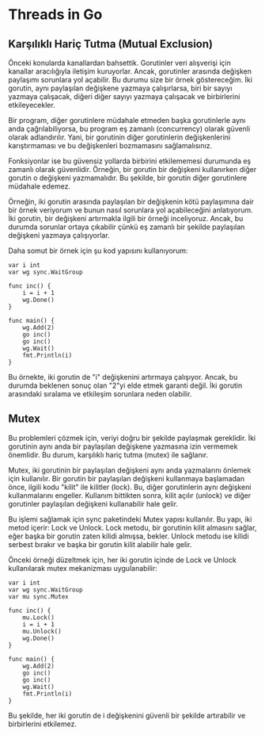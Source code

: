 # Threads in Go

## Karşılıklı Hariç Tutma (Mutual Exclusion)

Önceki konularda kanallardan bahsettik. Gorutinler veri alışverişi için kanallar aracılığıyla iletişim kuruyorlar. Ancak, gorutinler arasında değişken paylaşımı sorunlara yol açabilir. Bu durumu size bir örnek göstereceğim. İki gorutin, aynı paylaşılan değişkene yazmaya çalışırlarsa, biri bir sayıyı yazmaya çalışacak, diğeri diğer sayıyı yazmaya çalışacak ve birbirlerini etkileyecekler.

Bir program, diğer gorutinlere müdahale etmeden başka gorutinlerle aynı anda çağrılabiliyorsa, bu program eş zamanlı (concurrency) olarak güvenli olarak adlandırılır. Yani, bir gorutinin diğer gorutinlerin değişkenlerini karıştırmaması ve bu değişkenleri bozmamasını sağlamalısınız.

Fonksiyonlar ise bu güvensiz yollarda birbirini etkilememesi durumunda eş zamanlı olarak güvenlidir. Örneğin, bir gorutin bir değişkeni kullanırken diğer gorutin o değişkeni yazmamalıdır. Bu şekilde, bir gorutin diğer gorutinlere müdahale edemez.

Örneğin, iki gorutin arasında paylaşılan bir değişkenin kötü paylaşımına dair bir örnek veriyorum ve bunun nasıl sorunlara yol açabileceğini anlatıyorum. İki gorutin, bir değişkeni artırmakla ilgili bir örneği inceliyoruz. Ancak, bu durumda sorunlar ortaya çıkabilir çünkü eş zamanlı bir şekilde paylaşılan değişkeni yazmaya çalışıyorlar.

Daha somut bir örnek için şu kod yapısını kullanıyorum:

```
var i int
var wg sync.WaitGroup

func inc() {
    i = i + 1
    wg.Done()
}

func main() {
    wg.Add(2)
    go inc()
    go inc()
    wg.Wait()
    fmt.Println(i)
}
```

Bu örnekte, iki gorutin de "i" değişkenini artırmaya çalışıyor. Ancak, bu durumda beklenen sonuç olan "2"yi elde etmek garanti değil. İki gorutin arasındaki sıralama ve etkileşim sorunlara neden olabilir.

## Mutex

Bu problemleri çözmek için, veriyi doğru bir şekilde paylaşmak gereklidir. İki gorutinin aynı anda bir paylaşılan değişkene yazmasına izin vermemek önemlidir. Bu durum, karşılıklı hariç tutma (mutex) ile sağlanır.

Mutex, iki gorutinin bir paylaşılan değişkeni aynı anda yazmalarını önlemek için kullanılır. Bir gorutin bir paylaşılan değişkeni kullanmaya başlamadan önce, ilgili kodu "kilit" ile kilitler (lock). Bu, diğer gorutinlerin aynı değişkeni kullanmalarını engeller. Kullanım bittikten sonra, kilit açılır (unlock) ve diğer gorutinler paylaşılan değişkeni kullanabilir hale gelir.

Bu işlemi sağlamak için sync paketindeki Mutex yapısı kullanılır. Bu yapı, iki metod içerir: Lock ve Unlock. Lock metodu, bir gorutinin kilit almasını sağlar, eğer başka bir gorutin zaten kilidi almışsa, bekler. Unlock metodu ise kilidi serbest bırakır ve başka bir gorutin kilit alabilir hale gelir.

Önceki örneği düzeltmek için, her iki gorutin içinde de Lock ve Unlock kullanılarak mutex mekanizması uygulanabilir:

```
var i int
var wg sync.WaitGroup
var mu sync.Mutex

func inc() {
    mu.Lock()
    i = i + 1
    mu.Unlock()
    wg.Done()
}

func main() {
    wg.Add(2)
    go inc()
    go inc()
    wg.Wait()
    fmt.Println(i)
}
```

Bu şekilde, her iki gorutin de i değişkenini güvenli bir şekilde artırabilir ve birbirlerini etkilemez.